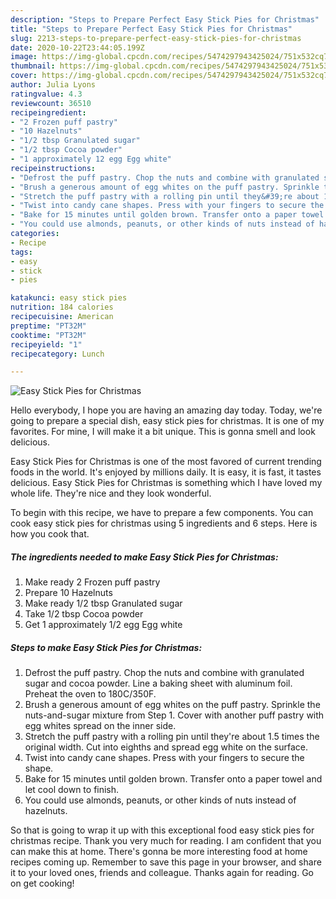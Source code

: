 ```yaml
---
description: "Steps to Prepare Perfect Easy Stick Pies for Christmas"
title: "Steps to Prepare Perfect Easy Stick Pies for Christmas"
slug: 2213-steps-to-prepare-perfect-easy-stick-pies-for-christmas
date: 2020-10-22T23:44:05.199Z
image: https://img-global.cpcdn.com/recipes/5474297943425024/751x532cq70/easy-stick-pies-for-christmas-recipe-main-photo.jpg
thumbnail: https://img-global.cpcdn.com/recipes/5474297943425024/751x532cq70/easy-stick-pies-for-christmas-recipe-main-photo.jpg
cover: https://img-global.cpcdn.com/recipes/5474297943425024/751x532cq70/easy-stick-pies-for-christmas-recipe-main-photo.jpg
author: Julia Lyons
ratingvalue: 4.3
reviewcount: 36510
recipeingredient:
- "2 Frozen puff pastry"
- "10 Hazelnuts"
- "1/2 tbsp Granulated sugar"
- "1/2 tbsp Cocoa powder"
- "1 approximately 12 egg Egg white"
recipeinstructions:
- "Defrost the puff pastry. Chop the nuts and combine with granulated sugar and cocoa powder. Line a baking sheet with aluminum foil. Preheat the oven to 180C/350F."
- "Brush a generous amount of egg whites on the puff pastry. Sprinkle the nuts-and-sugar mixture from Step 1. Cover with another puff pastry with egg whites spread on the inner side."
- "Stretch the puff pastry with a rolling pin until they&#39;re about 1.5 times the original width. Cut into eighths and spread egg white on the surface."
- "Twist into candy cane shapes. Press with your fingers to secure the shape."
- "Bake for 15 minutes until golden brown. Transfer onto a paper towel and let cool down to finish."
- "You could use almonds, peanuts, or other kinds of nuts instead of hazelnuts."
categories:
- Recipe
tags:
- easy
- stick
- pies

katakunci: easy stick pies 
nutrition: 184 calories
recipecuisine: American
preptime: "PT32M"
cooktime: "PT32M"
recipeyield: "1"
recipecategory: Lunch

---
```



![Easy Stick Pies for Christmas](https://img-global.cpcdn.com/recipes/5474297943425024/751x532cq70/easy-stick-pies-for-christmas-recipe-main-photo.jpg)

Hello everybody, I hope you are having an amazing day today. Today, we're going to prepare a special dish, easy stick pies for christmas. It is one of my favorites. For mine, I will make it a bit unique. This is gonna smell and look delicious.



Easy Stick Pies for Christmas is one of the most favored of current trending foods in the world. It's enjoyed by millions daily. It is easy, it is fast, it tastes delicious. Easy Stick Pies for Christmas is something which I have loved my whole life. They're nice and they look wonderful.


To begin with this recipe, we have to prepare a few components. You can cook easy stick pies for christmas using 5 ingredients and 6 steps. Here is how you cook that.

<!--inarticleads1-->

##### The ingredients needed to make Easy Stick Pies for Christmas:

1. Make ready 2 Frozen puff pastry
1. Prepare 10 Hazelnuts
1. Make ready 1/2 tbsp Granulated sugar
1. Take 1/2 tbsp Cocoa powder
1. Get 1 approximately 1/2 egg Egg white




<!--inarticleads2-->

##### Steps to make Easy Stick Pies for Christmas:

1. Defrost the puff pastry. Chop the nuts and combine with granulated sugar and cocoa powder. Line a baking sheet with aluminum foil. Preheat the oven to 180C/350F.
1. Brush a generous amount of egg whites on the puff pastry. Sprinkle the nuts-and-sugar mixture from Step 1. Cover with another puff pastry with egg whites spread on the inner side.
1. Stretch the puff pastry with a rolling pin until they&#39;re about 1.5 times the original width. Cut into eighths and spread egg white on the surface.
1. Twist into candy cane shapes. Press with your fingers to secure the shape.
1. Bake for 15 minutes until golden brown. Transfer onto a paper towel and let cool down to finish.
1. You could use almonds, peanuts, or other kinds of nuts instead of hazelnuts.




So that is going to wrap it up with this exceptional food easy stick pies for christmas recipe. Thank you very much for reading. I am confident that you can make this at home. There's gonna be more interesting food at home recipes coming up. Remember to save this page in your browser, and share it to your loved ones, friends and colleague. Thanks again for reading. Go on get cooking!
